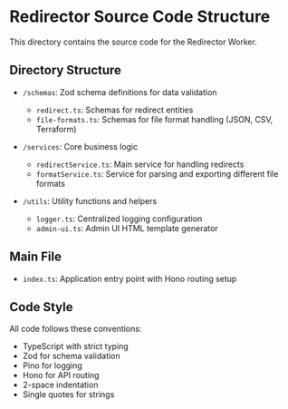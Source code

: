 # Redirector Source Code Structure

This directory contains the source code for the Redirector Worker.

## Directory Structure

- `/schemas`: Zod schema definitions for data validation
  - `redirect.ts`: Schemas for redirect entities
  - `file-formats.ts`: Schemas for file format handling (JSON, CSV, Terraform)

- `/services`: Core business logic
  - `redirectService.ts`: Main service for handling redirects
  - `formatService.ts`: Service for parsing and exporting different file formats

- `/utils`: Utility functions and helpers
  - `logger.ts`: Centralized logging configuration
  - `admin-ui.ts`: Admin UI HTML template generator

## Main File

- `index.ts`: Application entry point with Hono routing setup

## Code Style

All code follows these conventions:
- TypeScript with strict typing
- Zod for schema validation
- Pino for logging
- Hono for API routing
- 2-space indentation
- Single quotes for strings
